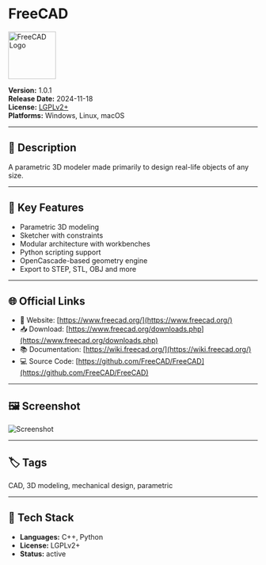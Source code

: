 # FreeCAD

<img src="hhttps://www.freecad.org/svg/logo-freecad.svg" alt="FreeCAD Logo" style="height: 96px;" />

**Version:** 1.0.1  
**Release Date:** 2024-11-18  
**License:** [LGPLv2+](https://wiki.freecad.org/License)  
**Platforms:** Windows, Linux, macOS  

---

## 🧩 Description

A parametric 3D modeler made primarily to design real-life objects of any size.

---

## 🚀 Key Features

<!-- FEATURES:START -->
- Parametric 3D modeling
- Sketcher with constraints
- Modular architecture with workbenches
- Python scripting support
- OpenCascade-based geometry engine
- Export to STEP, STL, OBJ and more
<!-- FEATURES:END -->

---

## 🌐 Official Links

- 🔗 Website: [https://www.freecad.org/](https://www.freecad.org/)
- 📥 Download: [https://www.freecad.org/downloads.php](https://www.freecad.org/downloads.php)
- 📚 Documentation: [https://wiki.freecad.org/](https://wiki.freecad.org/)
- 💻 Source Code: [https://github.com/FreeCAD/FreeCAD](https://github.com/FreeCAD/FreeCAD)

---

## 🖼️ Screenshot

![Screenshot](https://www.freecad.org/images/cover-photo.avif)

---

## 🏷️ Tags

CAD, 3D modeling, mechanical design, parametric

---

## 🔧 Tech Stack

- **Languages:** C++, Python
- **License:** LGPLv2+
- **Status:** active
